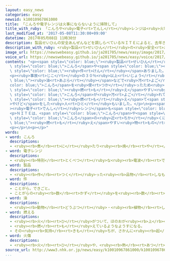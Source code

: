 ```yaml
---
layout: easy_news
categories: easy
newsid: k10010967861000
title: 「こんろや電子レンジは火事にならないように掃除して」
title_with_ruby: 「こんろや<ruby>電子<rt>でんし</rt></ruby>レンジは<ruby>火事<rt>かじ</rt></ruby>にならないように<ruby>掃除<rt>そうじ</rt></ruby>して」
last_modified_at: '2017-05-08T11:30:00+09:00'
datetime: 2017年05月08日 11時30分
description: 製品せいひんの安全あんぜんなどを調しらべているＮＩＴＥによると、去年きょねん３月がつまでの５年ねんに、家いえのこんろや電子でんしレンジなどの事故じこが９８９件けんありました。
description_with_ruby: <ruby>製品<rt>せいひん</rt></ruby>の<ruby>安全<rt>あんぜん</rt></ruby>などを<ruby>調<rt>しら</rt></ruby>べているＮＩＴＥによると、<ruby>去年<rt>きょねん</rt></ruby>３<ruby>月<rt>がつ</rt></ruby>までの５<ruby>年<rt>ねん</rt></ruby>に、<ruby>家<rt>いえ</rt></ruby>のこんろや<ruby>電子<rt>でんし</rt></ruby>レンジなどの<ruby>事故<rt>じこ</rt></ruby>が９８９<ruby>件<rt>けん</rt></ruby>ありました。
image_url: https://newswebeasy.github.io/ja201705/news/easy/image/2017/05/08/k10010967861000.jpg
voice_url: https://newswebeasy.github.io/ja201705/news/easy/voice/2017/05/08/k10010967861000.mp3
contents: "<p><span style=\"color: blue;\"><ruby>製品<rt>せいひん</rt></ruby></span>の<ruby>安全<rt>あんぜん</rt></ruby>などを<ruby>調<rt>しら</rt></ruby>べているＮＩＴＥによると、<ruby>去年<rt>きょねん</rt></ruby>３<ruby>月<rt>がつ</rt></ruby>までの５<ruby>年<rt>ねん</rt></ruby>に、<ruby>家<rt>いえ</rt></ruby>の<span\
  \ style=\"color: blue;\">こんろ</span>や<span style=\"color: blue;\"><ruby>電子<rt>でんし</rt></ruby>レンジ</span>などの<ruby>事故<rt>じこ</rt></ruby>が９８９<span\
  \ style=\"color: blue;\"><ruby>件<rt>けん</rt></ruby></span>ありました。２３<ruby>人<rt>にん</rt></ruby>が<ruby>火事<rt>かじ</rt></ruby>で<ruby>亡<rt>な</rt></ruby>くなりました。</p>\n\
  <p><ruby>事故<rt>じこ</rt></ruby>の３０％<ruby>以上<rt>いじょう</rt></ruby>は、<span style=\"color:\
  \ blue;\"><ruby>油<rt>あぶら</rt></ruby></span>などで<ruby>汚<rt>よご</rt></ruby>れた<span style=\"\
  color: blue;\">こんろ</span>を<ruby>使<rt>つか</rt></ruby>ったため<ruby>火<rt>ひ</rt></ruby>が<ruby>出<rt>で</rt></ruby>たり、<ruby>近<rt>ちか</rt></ruby>くにあった<span\
  \ style=\"color: blue;\"><ruby>燃<rt>も</rt></ruby>え</span>やすい<ruby>物<rt>もの</rt></ruby>に<ruby>火<rt>ひ</rt></ruby>が<ruby>移<rt>うつ</rt></ruby>ったりしました。<span\
  \ style=\"color: blue;\">こんろ</span>が<ruby>汚<rt>よご</rt></ruby>れて<ruby>火<rt>ひ</rt></ruby>がつきにくいため、<ruby>何<rt>なん</rt></ruby><ruby>度<rt>ど</rt></ruby>もつけようとして、<ruby>出<rt>で</rt></ruby>ていたガスが<span\
  \ style=\"color: blue;\"><ruby>燃<rt>も</rt></ruby>え</span>て<span style=\"color: blue;\"\
  >やけど</span>をした<ruby>人<rt>ひと</rt></ruby>もいました。</p>\n<p><span style=\"color: blue;\"\
  ><ruby>電子<rt>でんし</rt></ruby>レンジ</span>も<span style=\"color: blue;\"><ruby>油<rt>あぶら</rt></ruby></span>で<ruby>汚<rt>よご</rt></ruby>れたままにしておくと、<ruby>火<rt>ひ</rt></ruby>が<ruby>出<rt>で</rt></ruby>る<ruby>危険<rt>きけん</rt></ruby>があります。</p>\n\
  <p>ＮＩＴＥは、<span style=\"color: blue;\">こんろ</span>や<span style=\"color: blue;\"><ruby>電子<rt>でんし</rt></ruby>レンジ</span>などは<ruby>使<rt>つか</rt></ruby>ったあとに<ruby>掃除<rt>そうじ</rt></ruby>してほしいと<ruby>言<rt>い</rt></ruby>っています。そして、<span\
  \ style=\"color: blue;\">こんろ</span>の<ruby>近<rt>ちか</rt></ruby>くには<span style=\"color:\
  \ blue;\"><ruby>燃<rt>も</rt></ruby>え</span>やすい<ruby>物<rt>もの</rt></ruby>を<ruby>置<rt>お</rt></ruby>かないように<ruby>言<rt>い</rt></ruby>っています。</p>\n\
  <p></p>\n<p></p>"
words:
- word: こんろ
  descriptions:
  - <ruby><rb>煮</rb><rt>に</rt></ruby>たり<ruby><rb>焼</rb><rt>や</rt></ruby>いたりするための、<ruby><rb>持</rb><rt>も</rt></ruby>ち<ruby><rb>運</rb><rt>はこ</rt></ruby>びができる<ruby><rb>道具</rb><rt>どうぐ</rt></ruby>。
- word: 電子レンジ
  descriptions:
  - <ruby><rb>特別</rb><rt>とくべつ</rt></ruby>な<ruby><rb>電波</rb><rt>でんぱ</rt></ruby>によって<ruby><rb>食品</rb><rt>しょくひん</rt></ruby>に<ruby><rb>熱</rb><rt>ねつ</rt></ruby>を<ruby><rb>加</rb><rt>くわ</rt></ruby>え、<ruby><rb>短</rb><rt>みじか</rt></ruby>い<ruby><rb>時間</rb><rt>じかん</rt></ruby>で<ruby><rb>調理</rb><rt>ちょうり</rt></ruby>する<ruby><rb>器具</rb><rt>きぐ</rt></ruby>。
- word: 製品
  descriptions:
  - <ruby><rb>作</rb><rt>つく</rt></ruby>った<ruby><rb>品物</rb><rt>しなもの</rt></ruby>。
- word: 件
  descriptions:
  - ことがら。できごと。
  - ことがらの<ruby><rb>数</rb><rt>かず</rt></ruby>を<ruby><rb>数</rb><rt>かぞ</rt></ruby>えることば。
- word: 油
  descriptions:
  - <ruby><rb>動物</rb><rt>どうぶつ</rt></ruby>・<ruby><rb>植物</rb><rt>しょくぶつ</rt></ruby>・<ruby><rb>鉱物</rb><rt>こうぶつ</rt></ruby>からとった、<ruby><rb>水</rb><rt>みず</rt></ruby>と<ruby><rb>混</rb><rt>ま</rt></ruby>ざらない、<ruby><rb>燃</rb><rt>も</rt></ruby>えやすい<ruby><rb>液体</rb><rt>えきたい</rt></ruby>。
- word: 燃える
  descriptions:
  - <ruby><rb>火</rb><rt>ひ</rt></ruby>がついて、ほのおが<ruby><rb>上</rb><rt>あ</rt></ruby>がる。
  - <ruby><rb>燃</rb><rt>も</rt></ruby>えているようなようすになる。
  - その<ruby><rb>気持</rb><rt>きも</rt></ruby>ちが、さかんに<ruby><rb>起</rb><rt>お</rt></ruby>こる。
- word: 火傷
  descriptions:
  - <ruby><rb>火</rb><rt>ひ</rt></ruby>や、<ruby><rb>熱</rb><rt>あつ</rt></ruby>いお<ruby><rb>湯</rb><rt>ゆ</rt></ruby>などにふれて、<ruby><rb>皮膚</rb><rt>ひふ</rt></ruby>がただれること。
source_url: http://www3.nhk.or.jp/news/easy/k10010967861000/k10010967861000.html
...
```

